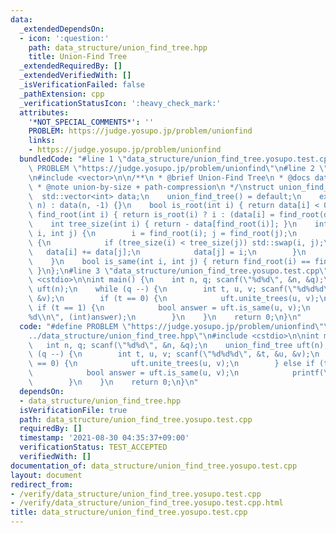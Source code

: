 ```yaml
---
data:
  _extendedDependsOn:
  - icon: ':question:'
    path: data_structure/union_find_tree.hpp
    title: Union-Find Tree
  _extendedRequiredBy: []
  _extendedVerifiedWith: []
  _isVerificationFailed: false
  _pathExtension: cpp
  _verificationStatusIcon: ':heavy_check_mark:'
  attributes:
    '*NOT_SPECIAL_COMMENTS*': ''
    PROBLEM: https://judge.yosupo.jp/problem/unionfind
    links:
    - https://judge.yosupo.jp/problem/unionfind
  bundledCode: "#line 1 \"data_structure/union_find_tree.yosupo.test.cpp\"\n#define\
    \ PROBLEM \"https://judge.yosupo.jp/problem/unionfind\"\n#line 2 \"data_structure/union_find_tree.hpp\"\
    \n#include <vector>\n\n/**\n * @brief Union-Find Tree\n * @docs data_structure/union_find_tree.md\n\
    \ * @note union-by-size + path-compression\n */\nstruct union_find_tree {\n  \
    \  std::vector<int> data;\n    union_find_tree() = default;\n    explicit union_find_tree(std::size_t\
    \ n) : data(n, -1) {}\n    bool is_root(int i) { return data[i] < 0; }\n    int\
    \ find_root(int i) { return is_root(i) ? i : (data[i] = find_root(data[i])); }\n\
    \    int tree_size(int i) { return - data[find_root(i)]; }\n    int unite_trees(int\
    \ i, int j) {\n        i = find_root(i); j = find_root(j);\n        if (i != j)\
    \ {\n            if (tree_size(i) < tree_size(j)) std::swap(i, j);\n         \
    \   data[i] += data[j];\n            data[j] = i;\n        }\n        return i;\n\
    \    }\n    bool is_same(int i, int j) { return find_root(i) == find_root(j);\
    \ }\n};\n#line 3 \"data_structure/union_find_tree.yosupo.test.cpp\"\n#include\
    \ <cstdio>\n\nint main() {\n    int n, q; scanf(\"%d%d\", &n, &q);\n    union_find_tree\
    \ uft(n);\n    while (q --) {\n        int t, u, v; scanf(\"%d%d%d\", &t, &u,\
    \ &v);\n        if (t == 0) {\n            uft.unite_trees(u, v);\n        } else\
    \ if (t == 1) {\n            bool answer = uft.is_same(u, v);\n            printf(\"\
    %d\\n\", (int)answer);\n        }\n    }\n    return 0;\n}\n"
  code: "#define PROBLEM \"https://judge.yosupo.jp/problem/unionfind\"\n#include \"\
    ../data_structure/union_find_tree.hpp\"\n#include <cstdio>\n\nint main() {\n \
    \   int n, q; scanf(\"%d%d\", &n, &q);\n    union_find_tree uft(n);\n    while\
    \ (q --) {\n        int t, u, v; scanf(\"%d%d%d\", &t, &u, &v);\n        if (t\
    \ == 0) {\n            uft.unite_trees(u, v);\n        } else if (t == 1) {\n\
    \            bool answer = uft.is_same(u, v);\n            printf(\"%d\\n\", (int)answer);\n\
    \        }\n    }\n    return 0;\n}\n"
  dependsOn:
  - data_structure/union_find_tree.hpp
  isVerificationFile: true
  path: data_structure/union_find_tree.yosupo.test.cpp
  requiredBy: []
  timestamp: '2021-08-30 04:35:37+09:00'
  verificationStatus: TEST_ACCEPTED
  verifiedWith: []
documentation_of: data_structure/union_find_tree.yosupo.test.cpp
layout: document
redirect_from:
- /verify/data_structure/union_find_tree.yosupo.test.cpp
- /verify/data_structure/union_find_tree.yosupo.test.cpp.html
title: data_structure/union_find_tree.yosupo.test.cpp
---
```

